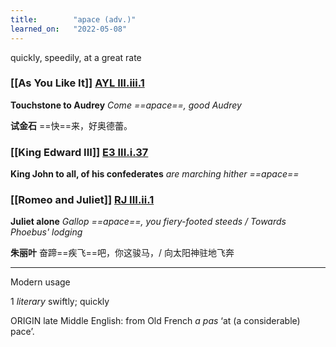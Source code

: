 ```yaml
---
title:        "apace (adv.)"
learned_on:   "2022-05-08"
---
```


quickly, speedily, at a great rate

### [[As You Like It]] [AYL III.iii.1](https://www.shakespeareswords.com/Public/Play.aspx?Act=3&Scene=3&WorkId=26#206641)

**Touchstone to Audrey** *Come ==apace==, good Audrey*

**试金石** ==快==来，好奥德蕾。

### [[King Edward III]] [E3 III.i.37](https://www.shakespeareswords.com/Public/Play.aspx?Act=3&Scene=1&WorkId=14#163760)

**King John to all, of his confederates** *are marching hither ==apace==*

### [[Romeo and Juliet]] [RJ III.ii.1](https://www.shakespeareswords.com/Public/Play.aspx?Act=3&Scene=2&WorkId=32#230422)

**Juliet alone** *Gallop ==apace==, you fiery-footed steeds / Towards Phoebus' lodging*

**朱丽叶** 奋蹄==疾飞==吧，你这骏马，/ 向太阳神驻地飞奔

-----

Modern usage

1 *literary* swiftly; quickly

ORIGIN late Middle English: from Old French *a pas* ‘at (a considerable) pace’.
